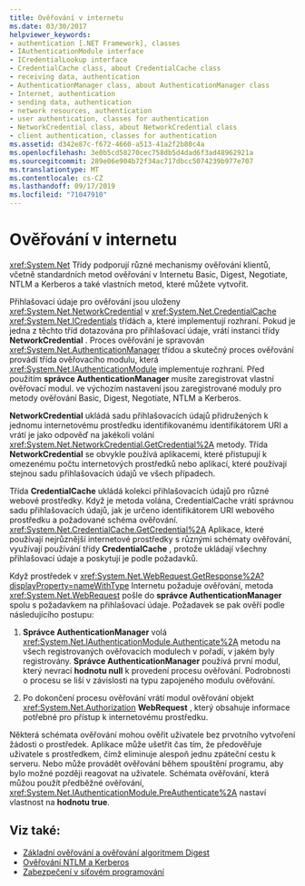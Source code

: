 ```yaml
---
title: Ověřování v internetu
ms.date: 03/30/2017
helpviewer_keywords:
- authentication [.NET Framework], classes
- IAuthenticationModule interface
- ICredentialLookup interface
- CredentialCache class, about CredentialCache class
- receiving data, authentication
- AuthenticationManager class, about AuthenticationManager class
- Internet, authentication
- sending data, authentication
- network resources, authentication
- user authentication, classes for authentication
- NetworkCredential class, about NetworkCredential class
- client authentication, classes for authentication
ms.assetid: d342e87c-f672-4660-a513-41a2f2b80c4a
ms.openlocfilehash: 3e0b5cd58270cec758db5d4dad6f3ad48962921a
ms.sourcegitcommit: 289e06e904b72f34ac717dbcc5074239b977e707
ms.translationtype: MT
ms.contentlocale: cs-CZ
ms.lasthandoff: 09/17/2019
ms.locfileid: "71047910"
---
```

# <a name="internet-authentication"></a>Ověřování v internetu
<xref:System.Net> Třídy podporují různé mechanismy ověřování klientů, včetně standardních metod ověřování v Internetu Basic, Digest, Negotiate, NTLM a Kerberos a také vlastních metod, které můžete vytvořit.  
  
 Přihlašovací údaje pro ověřování jsou uloženy <xref:System.Net.NetworkCredential> v <xref:System.Net.CredentialCache> <xref:System.Net.ICredentials> třídách a, které implementují rozhraní. Pokud je jedna z těchto tříd dotazována pro přihlašovací údaje, vrátí instanci třídy **NetworkCredential** . Proces ověřování je spravován <xref:System.Net.AuthenticationManager> třídou a skutečný proces ověřování provádí třída ověřovacího modulu, která <xref:System.Net.IAuthenticationModule> implementuje rozhraní. Před použitím **správce AuthenticationManager** musíte zaregistrovat vlastní ověřovací modul. ve výchozím nastavení jsou zaregistrované moduly pro metody ověřování Basic, Digest, Negotiate, NTLM a Kerberos.  
  
 **NetworkCredential** ukládá sadu přihlašovacích údajů přidružených k jednomu internetovému prostředku identifikovanému identifikátorem URI a vrátí je jako odpověď na jakékoli volání <xref:System.Net.NetworkCredential.GetCredential%2A> metody. Třída **NetworkCredential** se obvykle používá aplikacemi, které přistupují k omezenému počtu internetových prostředků nebo aplikací, které používají stejnou sadu přihlašovacích údajů ve všech případech.  
  
 Třída **CredentialCache** ukládá kolekci přihlašovacích údajů pro různé webové prostředky. Když je metoda volána, CredentialCache vrátí správnou sadu přihlašovacích údajů, jak je určeno identifikátorem URI webového prostředku a požadované schéma ověřování. <xref:System.Net.CredentialCache.GetCredential%2A> Aplikace, které používají nejrůznější internetové prostředky s různými schématy ověřování, využívají používání třídy **CredentialCache** , protože ukládají všechny přihlašovací údaje a poskytují je podle požadavků.  
  
 Když prostředek v <xref:System.Net.WebRequest.GetResponse%2A?displayProperty=nameWithType> Internetu požaduje ověřování, metoda <xref:System.Net.WebRequest> pošle do **správce AuthenticationManager** spolu s požadavkem na přihlašovací údaje. Požadavek se pak ověří podle následujícího postupu:  
  
1. **Správce AuthenticationManager** volá <xref:System.Net.IAuthenticationModule.Authenticate%2A> metodu na všech registrovaných ověřovacích modulech v pořadí, v jakém byly registrovány. **Správce AuthenticationManager** používá první modul, který nevrací **hodnotu null** k provedení procesu ověřování. Podrobnosti o procesu se liší v závislosti na typu zapojeného modulu ověřování.  
  
2. Po dokončení procesu ověřování vrátí modul ověřování objekt <xref:System.Net.Authorization> **WebRequest** , který obsahuje informace potřebné pro přístup k internetovému prostředku.  
  
 Některá schémata ověřování mohou ověřit uživatele bez prvotního vytvoření žádosti o prostředek. Aplikace může ušetřit čas tím, že předověřuje uživatele s prostředkem, čímž eliminuje alespoň jednu zpáteční cestu k serveru. Nebo může provádět ověřování během spouštění programu, aby bylo možné později reagovat na uživatele. Schémata ověřování, která můžou použít předběžné ověřování, <xref:System.Net.IAuthenticationModule.PreAuthenticate%2A> nastaví vlastnost na **hodnotu true**.  
  
## <a name="see-also"></a>Viz také:

- [Základní ověřování a ověřování algoritmem Digest](basic-and-digest-authentication.md)
- [Ověřování NTLM a Kerberos](ntlm-and-kerberos-authentication.md)
- [Zabezpečení v síťovém programování](security-in-network-programming.md)
